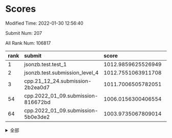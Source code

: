 # Scores

Modified Time: 2022-01-30 12:56:40

Submit Num: 207

All Rank Num: 106817

| rank |               submit               |       score        |       sigma        | pk_num |
| :--- | :--------------------------------- | :----------------- | :----------------- | :----- |
| 1    | jsonzb.test.test_1                 | 1012.9859625526949 | 0.7756156670411669 | 2062   |
| 2    | jsonzb.test.submission_level_4     | 1012.7551063911708 | 0.811606336181618  | 2064   |
| 3    | cpp.21_12_24.submission-2b2ea0d7   | 1011.7006505782051 | 0.8243943192752745 | 2068   |
| 54   | cpp.2022_01_09.submission-816672bd | 1006.0156300406554 | 0.7199157858097286 | 2060   |
| 64   | cpp.2022_01_09.submission-5b0e3de2 | 1003.9735067809014 | 0.7090020355593933 | 2066   |


<details>
<summary>全部</summary>

| rank |                 submit                 |       score        |       sigma        | pk_num |
| :--- | :------------------------------------- | :----------------- | :----------------- | :----- |
| 1    | jsonzb.test.test_1                     | 1012.9859625526949 | 0.7756156670411669 | 2062   |
| 2    | jsonzb.test.submission_level_4         | 1012.7551063911708 | 0.811606336181618  | 2064   |
| 3    | cpp.21_12_24.submission-2b2ea0d7       | 1011.7006505782051 | 0.8243943192752745 | 2068   |
| 4    | gobigger.level_3.submission_level_3_16 | 1011.4834729227139 | 0.7684363644518702 | 2060   |
| 5    | gobigger.level_3.submission_level_3_3  | 1011.4539483623275 | 0.7877874244287526 | 2069   |
| 6    | gobigger.level_3.submission_level_3_30 | 1011.1987994778463 | 0.7723225512327678 | 2063   |
| 7    | gobigger.level_3.submission_level_3_35 | 1011.1001410049821 | 0.7953065158716848 | 2065   |
| 8    | gobigger.level_3.submission_level_3_24 | 1010.8804061337291 | 0.756716869785141  | 2065   |
| 9    | gobigger.level_3.submission_level_3_46 | 1010.726179014734  | 0.7812757941142708 | 2062   |
| 10   | gobigger.level_3.submission_level_3_0  | 1010.7249191147058 | 0.7597433163720637 | 2066   |
| 11   | gobigger.level_3.submission_level_3_6  | 1010.7115112699088 | 0.7902603721059237 | 2062   |
| 12   | gobigger.level_3.submission_level_3_45 | 1010.7070058366513 | 0.766587719431303  | 2064   |
| 13   | gobigger.level_3.submission_level_3_29 | 1010.6760815322862 | 0.7686906362500981 | 2064   |
| 14   | gobigger.level_3.submission_level_3_10 | 1010.6519744110665 | 0.7575789004125495 | 2065   |
| 15   | gobigger.level_3.submission_level_3_25 | 1010.6263337339276 | 0.768937073627282  | 2066   |
| 16   | gobigger.level_3.submission_level_3_27 | 1010.574155553631  | 0.7494069189965344 | 2064   |
| 17   | gobigger.level_3.submission_level_3_5  | 1010.5703729420723 | 0.7522919546189322 | 2064   |
| 18   | gobigger.level_3.submission_level_3_22 | 1010.5540808636879 | 0.7615599985282822 | 2068   |
| 19   | gobigger.level_3.submission_level_3_14 | 1010.5456035056574 | 0.7744740223495699 | 2066   |
| 20   | gobigger.level_3.submission_level_3_20 | 1010.3688994174763 | 0.7541096377700217 | 2068   |
| 21   | gobigger.level_3.submission_level_3_21 | 1010.3355549104973 | 0.7698895296606963 | 2068   |
| 22   | gobigger.level_3.submission_level_3_11 | 1010.3284840570989 | 0.7662999986819901 | 2068   |
| 23   | gobigger.level_3.submission_level_3_7  | 1010.2983878114965 | 0.770392154089766  | 2057   |
| 24   | gobigger.level_3.submission_level_3_28 | 1010.2943060181699 | 0.7880645996747274 | 2064   |
| 25   | gobigger.level_3.submission_level_3_39 | 1010.2614745682904 | 0.785544958156497  | 2064   |
| 26   | gobigger.level_3.submission_level_3_17 | 1010.2186975854992 | 0.7724806724157904 | 2064   |
| 27   | gobigger.level_3.submission_level_3_48 | 1010.1445270256063 | 0.7464656706859396 | 2066   |
| 28   | gobigger.level_3.submission_level_3_26 | 1010.1161530088112 | 0.7601113119890016 | 2063   |
| 29   | gobigger.level_3.submission_level_3_32 | 1010.1124907842151 | 0.7692501457797377 | 2065   |
| 30   | gobigger.level_3.submission_level_3_34 | 1010.0563402472762 | 0.7566097930896539 | 2063   |
| 31   | gobigger.level_3.submission_level_3_4  | 1009.9111056197148 | 0.7591929451342522 | 2066   |
| 32   | gobigger.level_3.submission_level_3_9  | 1009.90902595893   | 0.7518176265163105 | 2061   |
| 33   | gobigger.level_3.submission_level_3_33 | 1009.8449080723833 | 0.7866914960833346 | 2063   |
| 34   | gobigger.level_3.submission_level_3_12 | 1009.7978820445597 | 0.7457908235149874 | 2066   |
| 35   | gobigger.level_3.submission_level_3_43 | 1009.7678012113113 | 0.7525576594298039 | 2062   |
| 36   | gobigger.level_3.submission_level_3_1  | 1009.6832017356027 | 0.7570679642507648 | 2061   |
| 37   | gobigger.level_3.submission_level_3_31 | 1009.6730421119037 | 0.7617304896513052 | 2062   |
| 38   | gobigger.level_3.submission_level_3_47 | 1009.6198591320783 | 0.7677729770234604 | 2061   |
| 39   | gobigger.level_3.submission_level_3_42 | 1009.5991758555862 | 0.7440504293061487 | 2067   |
| 40   | gobigger.level_3.submission_level_3_19 | 1009.4823540888095 | 0.7681179685438999 | 2064   |
| 41   | gobigger.level_3.submission_level_3_41 | 1009.2641467295776 | 0.7748445327900909 | 2063   |
| 42   | gobigger.level_3.submission_level_3_13 | 1009.2357857976262 | 0.7635258838962066 | 2064   |
| 43   | gobigger.level_3.submission_level_3_8  | 1009.1937397727322 | 0.7589887082500192 | 2063   |
| 44   | gobigger.level_3.submission_level_3_49 | 1009.1320092712618 | 0.7779661154682417 | 2063   |
| 45   | gobigger.level_3.submission_level_3_15 | 1008.9700344769001 | 0.7387116434557138 | 2064   |
| 46   | gobigger.level_3.submission_level_3_38 | 1008.9261987074274 | 0.7477791716643231 | 2068   |
| 47   | gobigger.level_3.submission_level_3_44 | 1008.8429455269927 | 0.7421846571807177 | 2059   |
| 48   | gobigger.level_3.submission_level_3_36 | 1008.806126489371  | 0.7471551457631339 | 2063   |
| 49   | gobigger.level_3.submission_level_3_2  | 1008.7260100267298 | 0.7606900906141489 | 2059   |
| 50   | gobigger.level_3.submission_level_3_23 | 1008.6857240183974 | 0.7385521926942757 | 2067   |
| 51   | gobigger.level_3.submission_level_3_18 | 1008.6542817129284 | 0.7488753461296503 | 2061   |
| 52   | gobigger.level_3.submission_level_3_40 | 1008.2435335603504 | 0.7594515429089022 | 2060   |
| 53   | gobigger.level_3.submission_level_3_37 | 1008.167605736721  | 0.7467074892729073 | 2061   |
| 54   | cpp.2022_01_09.submission-816672bd     | 1006.0156300406554 | 0.7199157858097286 | 2060   |
| 55   | gobigger.level_1.submission_level_1_21 | 1005.2633014570945 | 0.7134099666115644 | 2065   |
| 56   | gobigger.level_1.submission_level_1_19 | 1004.7496028283477 | 0.7244782981288482 | 2066   |
| 57   | gobigger.level_1.submission_level_1_44 | 1004.6804038729366 | 0.726922528877466  | 2062   |
| 58   | gobigger.level_1.submission_level_1_20 | 1004.4546891273526 | 0.7134781356641083 | 2060   |
| 59   | gobigger.level_1.submission_level_1_27 | 1004.4538458815754 | 0.720184657275363  | 2063   |
| 60   | gobigger.level_1.submission_level_1_33 | 1004.2214116381174 | 0.7278348840664    | 2064   |
| 61   | gobigger.level_1.submission_level_1_29 | 1004.1889515923924 | 0.7041012870856904 | 2065   |
| 62   | gobigger.level_1.submission_level_1_34 | 1004.0618014174663 | 0.7174774744624253 | 2064   |
| 63   | gobigger.level_1.submission_level_1_38 | 1003.9951926475728 | 0.7185501128245524 | 2063   |
| 64   | cpp.2022_01_09.submission-5b0e3de2     | 1003.9735067809014 | 0.7090020355593933 | 2066   |
| 65   | gobigger.level_1.submission_level_1_47 | 1003.8797830816275 | 0.7113540393949027 | 2065   |
| 66   | gobigger.level_1.submission_level_1_9  | 1003.8206076819102 | 0.7094663604576196 | 2061   |
| 67   | gobigger.level_1.submission_level_1_26 | 1003.7323002731805 | 0.7224602474243156 | 2066   |
| 68   | gobigger.level_1.submission_level_1_14 | 1003.6552168801826 | 0.7220807660775014 | 2065   |
| 69   | gobigger.level_1.submission_level_1_15 | 1003.6303673839612 | 0.7136715041844419 | 2058   |
| 70   | gobigger.level_1.submission_level_1_4  | 1003.54905082164   | 0.7064903921318612 | 2067   |
| 71   | gobigger.level_1.submission_level_1_24 | 1003.524944172759  | 0.7054514488312036 | 2063   |
| 72   | gobigger.level_1.submission_level_1_40 | 1003.4618780845077 | 0.7228364527946505 | 2061   |
| 73   | gobigger.level_1.submission_level_1_1  | 1003.4483867104404 | 0.7161088302766341 | 2063   |
| 74   | gobigger.level_1.submission_level_1_28 | 1003.4463248457075 | 0.7222177207524259 | 2062   |
| 75   | gobigger.level_1.submission_level_1_49 | 1003.4445022730004 | 0.724722095963798  | 2060   |
| 76   | gobigger.level_1.submission_level_1_48 | 1003.3119324653641 | 0.7027429451608277 | 2066   |
| 77   | gobigger.level_1.submission_level_1_8  | 1003.2583034655148 | 0.715711532059335  | 2058   |
| 78   | gobigger.level_1.submission_level_1_31 | 1003.2306590861592 | 0.7162079463259678 | 2063   |
| 79   | gobigger.level_1.submission_level_1_42 | 1003.2136396501877 | 0.7173421114628887 | 2067   |
| 80   | gobigger.level_1.submission_level_1_5  | 1003.1975543097661 | 0.7068781246625241 | 2066   |
| 81   | gobigger.level_1.submission_level_1_36 | 1003.1534812119212 | 0.7134300601314316 | 2063   |
| 82   | gobigger.level_1.submission_level_1_37 | 1003.1102495781507 | 0.7091371115681495 | 2067   |
| 83   | gobigger.level_1.submission_level_1_39 | 1002.9302672271752 | 0.7234611284524882 | 2062   |
| 84   | gobigger.level_1.submission_level_1_17 | 1002.8758861322103 | 0.7216488074515232 | 2068   |
| 85   | gobigger.level_1.submission_level_1_46 | 1002.8060525034708 | 0.7128041469669971 | 2062   |
| 86   | gobigger.level_1.submission_level_1_23 | 1002.7397554617904 | 0.7204468189550375 | 2065   |
| 87   | gobigger.level_1.submission_level_1_30 | 1002.7142019267119 | 0.7190782639152764 | 2066   |
| 88   | gobigger.level_1.submission_level_1_13 | 1002.6998737330871 | 0.7244055215455075 | 2062   |
| 89   | gobigger.level_1.submission_level_1_22 | 1002.6933972614235 | 0.7194650719297393 | 2064   |
| 90   | gobigger.level_1.submission_level_1_7  | 1002.5716309598258 | 0.7263179461696831 | 2063   |
| 91   | gobigger.level_1.submission_level_1_6  | 1002.5434226952929 | 0.7219748003443288 | 2066   |
| 92   | gobigger.level_1.submission_level_1_12 | 1002.5281494544241 | 0.721625328669902  | 2063   |
| 93   | gobigger.level_1.submission_level_1_11 | 1002.4305761952141 | 0.7169617972953145 | 2064   |
| 94   | gobigger.level_1.submission_level_1_16 | 1002.2301456178521 | 0.7217508431380749 | 2061   |
| 95   | gobigger.level_1.submission_level_1_25 | 1002.1815819316957 | 0.7138175474460329 | 2066   |
| 96   | gobigger.level_1.submission_level_1_18 | 1002.1243571138001 | 0.7113713248457162 | 2065   |
| 97   | gobigger.level_1.submission_level_1_3  | 1002.10339424159   | 0.7099473798250787 | 2064   |
| 98   | gobigger.level_1.submission_level_1_32 | 1002.0629866967885 | 0.7073052343332553 | 2066   |
| 99   | gobigger.level_1.submission_level_1_0  | 1002.0160691099726 | 0.7101745495215461 | 2067   |
| 100  | gobigger.level_1.submission_level_1_43 | 1001.9713947762843 | 0.7161718160383023 | 2059   |
| 101  | gobigger.level_1.submission_level_1_35 | 1001.9199320471703 | 0.7055176972948518 | 2067   |
| 102  | gobigger.level_1.submission_level_1_2  | 1001.9160066910983 | 0.7077835668855313 | 2067   |
| 103  | gobigger.level_1.submission_level_1_45 | 1001.91336529503   | 0.7040542155366276 | 2067   |
| 104  | gobigger.level_1.submission_level_1_41 | 1001.8306596516775 | 0.7121585656853928 | 2063   |
| 105  | gobigger.level_1.submission_level_1_10 | 1001.217239043785  | 0.7247116186944008 | 2060   |
| 106  | gobigger.random.submission_random_15   | 997.4431219192245  | 0.7081300131774229 | 2054   |
| 107  | gobigger.random.submission_random_10   | 997.0320137053293  | 0.7172567657232355 | 2061   |
| 108  | gobigger.random.submission_random_24   | 997.010279787836   | 0.709781267312944  | 2063   |
| 109  | gobigger.random.submission_random_48   | 996.8575926498895  | 0.700218869720518  | 2061   |
| 110  | gobigger.random.submission_random_3    | 996.793575314364   | 0.7112464821183107 | 2061   |
| 111  | gobigger.random.submission_random_5    | 996.6477807102223  | 0.7034788170593063 | 2067   |
| 112  | gobigger.random.submission_random_46   | 996.578614838746   | 0.7041860494156353 | 2066   |
| 113  | gobigger.random.submission_random_35   | 996.5586588675112  | 0.7023106805244799 | 2065   |
| 114  | gobigger.random.submission_random_30   | 996.4721139467093  | 0.7048837223587963 | 2068   |
| 115  | gobigger.random.submission_random_39   | 996.4513099439692  | 0.7095828112738453 | 2063   |
| 116  | gobigger.random.submission_random_17   | 996.4480000974688  | 0.7042477699006859 | 2067   |
| 117  | gobigger.random.submission_random_6    | 996.4440848795325  | 0.7033989120194617 | 2058   |
| 118  | gobigger.random.submission_random_29   | 996.4326846980816  | 0.7042116886890718 | 2060   |
| 119  | gobigger.random.submission_random_9    | 996.4249427708422  | 0.7062130708904673 | 2063   |
| 120  | gobigger.random.submission_random_19   | 996.3332324335478  | 0.6945745788514631 | 2071   |
| 121  | gobigger.random.submission_random_12   | 996.2940807431727  | 0.7060839448146703 | 2064   |
| 122  | gobigger.random.submission_random_23   | 996.2650701717388  | 0.7071613127084818 | 2071   |
| 123  | gobigger.random.submission_random_44   | 996.2395541769775  | 0.7262553736519186 | 2067   |
| 124  | gobigger.random.submission_random_13   | 996.1998305490049  | 0.7096261346048826 | 2067   |
| 125  | gobigger.random.submission_random_26   | 996.0962051553154  | 0.7081741400749101 | 2065   |
| 126  | gobigger.random.submission_random_38   | 996.081780261899   | 0.7061836102412548 | 2068   |
| 127  | gobigger.random.submission_random_4    | 996.0337253990075  | 0.7013902561106506 | 2063   |
| 128  | gobigger.random.submission_random_22   | 995.965242012911   | 0.7121534004704636 | 2062   |
| 129  | gobigger.random.submission_random_0    | 995.9396232263658  | 0.7217413240461151 | 2057   |
| 130  | gobigger.random.submission_random_8    | 995.9193070740189  | 0.7008666203575428 | 2068   |
| 131  | gobigger.random.submission_random_31   | 995.9070732366482  | 0.7035908885268584 | 2065   |
| 132  | gobigger.random.submission_random_21   | 995.8977149341151  | 0.7147802501837026 | 2068   |
| 133  | gobigger.random.submission_random_11   | 995.892010719284   | 0.7070423646384294 | 2061   |
| 134  | gobigger.random.submission_random_2    | 995.8858652375822  | 0.7216975563925659 | 2067   |
| 135  | gobigger.random.submission_random_37   | 995.8782806083076  | 0.7166073552371421 | 2065   |
| 136  | gobigger.random.submission_random_42   | 995.7777548083919  | 0.7227834925659715 | 2064   |
| 137  | gobigger.random.submission_random_47   | 995.7456707704301  | 0.7185882695642419 | 2063   |
| 138  | gobigger.random.submission_random_40   | 995.6845001848579  | 0.707472733650168  | 2064   |
| 139  | gobigger.random.submission_random_16   | 995.6664945856675  | 0.7254244181074466 | 2064   |
| 140  | gobigger.random.submission_random_7    | 995.6357274183249  | 0.7175627733310992 | 2069   |
| 141  | gobigger.random.submission_random_18   | 995.5909742397188  | 0.7121253099929528 | 2066   |
| 142  | gobigger.random.submission_random_32   | 995.5624477553655  | 0.7084316339686744 | 2067   |
| 143  | gobigger.random.submission_random_43   | 995.5534799134934  | 0.7107074531092197 | 2064   |
| 144  | gobigger.random.submission_random_45   | 995.5463278065598  | 0.6927399696857939 | 2069   |
| 145  | gobigger.random.submission_random_34   | 995.4941130361246  | 0.7187041207894287 | 2064   |
| 146  | gobigger.random.submission_random_33   | 995.4455516046363  | 0.7174043155777526 | 2069   |
| 147  | gobigger.random.submission_random_36   | 995.4013848870427  | 0.7270819790642201 | 2066   |
| 148  | gobigger.random.submission_random_49   | 995.3955811473168  | 0.7095820129255682 | 2064   |
| 149  | gobigger.random.submission_random_25   | 995.3661559242147  | 0.7012086494788896 | 2064   |
| 150  | gobigger.random.submission_random_28   | 995.3505442473702  | 0.7079126503947861 | 2066   |
| 151  | gobigger.random.submission_random_14   | 995.1846112623736  | 0.719028500101529  | 2066   |
| 152  | gobigger.random.submission_random_20   | 995.0227857169515  | 0.7217588456494349 | 2060   |
| 153  | gobigger.random.submission_random_27   | 994.8096557403207  | 0.7074847200760026 | 2066   |
| 154  | gobigger.random.submission_random_41   | 994.2391852548651  | 0.7227909951076124 | 2066   |
| 155  | gobigger.random.submission_random_1    | 993.9676767335925  | 0.716288972092466  | 2068   |
| 156  | gobigger.level_2.submission_level_2_49 | 993.7978466838878  | 0.7272894907486283 | 2059   |
| 157  | gobigger.level_2.submission_level_2_41 | 993.7958937581221  | 0.7349826038168769 | 2066   |
| 158  | gobigger.level_2.submission_level_2_45 | 993.3841578349898  | 0.7245347139864666 | 2060   |
| 159  | gobigger.level_2.submission_level_2_36 | 993.366391432084   | 0.7467287876405718 | 2063   |
| 160  | gobigger.level_2.submission_level_2_19 | 993.3140798198152  | 0.7493910449252668 | 2064   |
| 161  | gobigger.level_2.submission_level_2_15 | 993.2825151006114  | 0.7234536202295234 | 2065   |
| 162  | gobigger.level_2.submission_level_2_38 | 993.2807486061466  | 0.7490878027446191 | 2068   |
| 163  | gobigger.level_2.submission_level_2_30 | 993.0652904076964  | 0.7338345670228789 | 2065   |
| 164  | gobigger.level_2.submission_level_2_13 | 993.0089200542678  | 0.7219824757903752 | 2070   |
| 165  | gobigger.level_2.submission_level_2_34 | 992.9043072893927  | 0.7372931444499013 | 2068   |
| 166  | gobigger.level_2.submission_level_2_0  | 992.8920196855801  | 0.7385747208732009 | 2069   |
| 167  | gobigger.level_2.submission_level_2_42 | 992.7701338922758  | 0.7430742542810577 | 2065   |
| 168  | gobigger.level_2.submission_level_2_33 | 992.722019218859   | 0.7316682435225823 | 2068   |
| 169  | gobigger.level_2.submission_level_2_44 | 992.7041498881     | 0.7435116150804157 | 2061   |
| 170  | gobigger.level_2.submission_level_2_18 | 992.6359008942139  | 0.7325653241953182 | 2065   |
| 171  | gobigger.level_2.submission_level_2_7  | 992.6110116450011  | 0.7387642846048263 | 2057   |
| 172  | gobigger.level_2.submission_level_2_40 | 992.6098102898573  | 0.7357984664486843 | 2063   |
| 173  | gobigger.level_2.submission_level_2_9  | 992.5419617859972  | 0.7295363921690412 | 2060   |
| 174  | gobigger.level_2.submission_level_2_2  | 992.5054507704045  | 0.7422985130627382 | 2060   |
| 175  | gobigger.level_2.submission_level_2_4  | 992.4136281351109  | 0.7536205405511615 | 2069   |
| 176  | gobigger.level_2.submission_level_2_21 | 992.3847965118107  | 0.7358641957168447 | 2058   |
| 177  | gobigger.level_2.submission_level_2_29 | 992.3584098375107  | 0.7416396869626469 | 2066   |
| 178  | gobigger.level_2.submission_level_2_16 | 992.3193543589907  | 0.7514602209244184 | 2063   |
| 179  | gobigger.level_2.submission_level_2_25 | 992.220359787809   | 0.732950184212411  | 2069   |
| 180  | gobigger.level_2.submission_level_2_48 | 992.1501849499002  | 0.7455257952975011 | 2071   |
| 181  | gobigger.level_2.submission_level_2_8  | 992.1361870405295  | 0.7397719687927387 | 2063   |
| 182  | gobigger.level_2.submission_level_2_46 | 992.0694092146111  | 0.7487495937036168 | 2062   |
| 183  | gobigger.level_2.submission_level_2_26 | 991.9882114042725  | 0.7385360210143163 | 2062   |
| 184  | gobigger.level_2.submission_level_2_17 | 991.963321499912   | 0.7388738809102119 | 2064   |
| 185  | gobigger.level_2.submission_level_2_47 | 991.942186132016   | 0.7276862511893489 | 2063   |
| 186  | gobigger.level_2.submission_level_2_11 | 991.8803908737492  | 0.7447372853501482 | 2059   |
| 187  | gobigger.level_2.submission_level_2_37 | 991.8692724659832  | 0.7703404010166638 | 2065   |
| 188  | gobigger.level_2.submission_level_2_12 | 991.7711299081116  | 0.7387740736589613 | 2060   |
| 189  | gobigger.level_2.submission_level_2_39 | 991.7507962156038  | 0.7495806560361301 | 2066   |
| 190  | gobigger.level_2.submission_level_2_35 | 991.7210569076436  | 0.7359669973140007 | 2065   |
| 191  | gobigger.level_2.submission_level_2_3  | 991.6702440228869  | 0.7606831842585803 | 2059   |
| 192  | gobigger.level_2.submission_level_2_1  | 991.6322781427433  | 0.7533051265142027 | 2066   |
| 193  | gobigger.level_2.submission_level_2_20 | 991.6111943282596  | 0.7390652079519862 | 2065   |
| 194  | gobigger.level_2.submission_level_2_5  | 991.397185409763   | 0.7478738827174205 | 2065   |
| 195  | gobigger.level_2.submission_level_2_14 | 991.2351281867195  | 0.7610972604682039 | 2067   |
| 196  | gobigger.level_2.submission_level_2_28 | 991.1979011275295  | 0.761396067576746  | 2067   |
| 197  | gobigger.level_2.submission_level_2_32 | 991.1385193321821  | 0.7527035905077561 | 2065   |
| 198  | gobigger.level_2.submission_level_2_27 | 990.9835944035605  | 0.7577885971794506 | 2062   |
| 199  | gobigger.level_2.submission_level_2_24 | 990.9419143005414  | 0.7620314186595175 | 2064   |
| 200  | gobigger.level_2.submission_level_2_10 | 990.7349232208727  | 0.7613761239170894 | 2068   |
| 201  | gobigger.level_2.submission_level_2_43 | 990.4970998516887  | 0.7673074487833779 | 2067   |
| 202  | gobigger.level_2.submission_level_2_22 | 990.3741250782297  | 0.762766797064963  | 2062   |
| 203  | gobigger.level_2.submission_level_2_31 | 990.2314397211737  | 0.784395061119058  | 2064   |
| 204  | gobigger.level_2.submission_level_2_6  | 990.2056827546996  | 0.7549479879543939 | 2061   |
| 205  | gobigger.level_2.submission_level_2_23 | 990.1271334986836  | 0.7579128754457468 | 2065   |
| 206  | gobigger.none.submission_none_0        | 978.3382019896802  | 1.3125679101776764 | 2065   |
| 207  | gobigger.none.submission_none_1        | 975.6223157792633  | 1.4563218132913613 | 2062   |

</details>